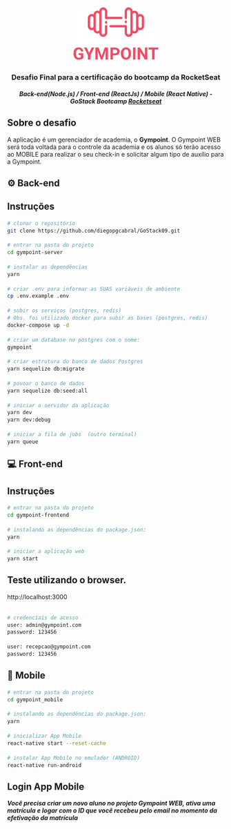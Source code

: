 <h1 align="center">
<img src="gympoint-frontend/src/assets/logo.png">
</h1>
<h3 align="center">
  Desafio Final para a certificação do bootcamp da RocketSeat
  </h3>
<h5 align="center">
Back-end(Node.js) / Front-end (ReactJs) / Mobile (React Native) - GoStack Bootcamp <a href="https://rocketseat.com.br" target="__blank">Rocketseat</a>
</h5>

## Sobre o desafio
A aplicação é um gerenciador de academia, o <strong>Gympoint</strong>. O Gympoint WEB será toda voltada para o controle da academia e os alunos só terão acesso ao MOBILE para realizar o seu check-in e solicitar algum tipo de auxílio para a Gympoint.

## :gear: Back-end

## Instruções

```bash
# clonar o repositório
git clone https://github.com/diegopgcabral/GoStack09.git

# entrar na pasta do projeto
cd gympoint-server

# instalar as dependências
yarn

# criar .env para informar as SUAS variáveis de ambiente
cp .env.example .env

# subir os serviços (postgres, redis)
# Obs. foi utilizado docker para subir as bases (postgres, redis)
docker-compose up -d

# criar um database no postgres com o nome:
gympoint

# criar estrutura do banco de dados Postgres
yarn sequelize db:migrate

# povoar o banco de dados
yarn sequelize db:seed:all

# iniciar o servidor da aplicação
yarn dev
yarn dev:debug

# iniciar a fila de jobs  (outro terminal)
yarn queue

```

## :computer: Front-end

## Instruções

```bash
# entrar na pasta do projeto
cd gympoint-frontend

# instalando as dependências do package.json:
yarn

# iniciar a aplicação web
yarn start
```

## Teste utilizando o browser.

http://localhost:3000

```bash

# credenciais de acesso
user: admin@gympoint.com
password: 123456

user: recepcao@gympoint.com
password: 123456
```

## :iphone: Mobile

```bash
# entrar na pasta do projeto
cd gympoint_mobile

# instalando as dependências do package.json:
yarn

# inicializar App Mobile
react-native start --reset-cache

# instalar App Mobile no emulador (ANDROID)
react-native run-android
```

## Login App Mobile

**_Você precisa criar um novo aluno no projeto Gympoint WEB, ativa uma matrícula e logar com o ID que você recebeu pelo email no momento da efetivação da matrícula_**
